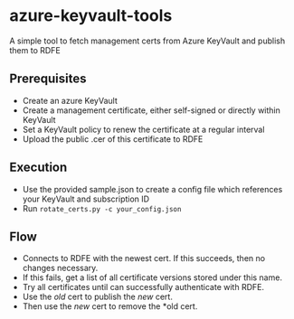 # azure-keyvault-tools
A simple tool to fetch management certs from Azure KeyVault and publish them to RDFE

## Prerequisites
* Create an azure KeyVault
* Create a management certificate, either self-signed or directly within KeyVault
* Set a KeyVault policy to renew the certificate at a regular interval
* Upload the public .cer of this certificate to RDFE

## Execution
* Use the provided sample.json to create a config file which references your KeyVault and subscription ID
* Run `rotate_certs.py -c your_config.json`

## Flow
* Connects to RDFE with the newest cert. If this succeeds, then no changes necessary.
* If this fails, get a list of all certificate versions stored under this name.
* Try all certificates until can successfully authenticate with RDFE.
* Use the *old* cert to publish the *new* cert.
* Then use the *new* cert to remove the *old cert.
